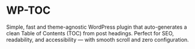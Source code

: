 # WP-TOC
Simple, fast and theme-agnostic WordPress plugin that auto-generates a clean Table of Contents (TOC) from post headings. Perfect for SEO, readability, and accessibility — with smooth scroll and zero configuration.
